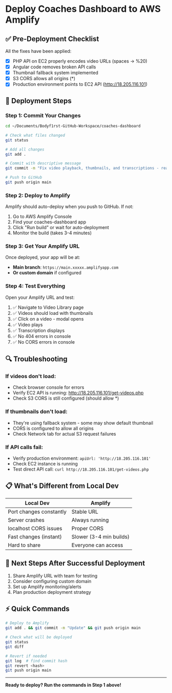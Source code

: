 # Deploy Coaches Dashboard to AWS Amplify

## ✅ Pre-Deployment Checklist

All the fixes have been applied:
- [x] PHP API on EC2 properly encodes video URLs (spaces → %20)
- [x] Angular code removes broken API calls
- [x] Thumbnail fallback system implemented
- [x] S3 CORS allows all origins (*)
- [x] Production environment points to EC2 API (http://18.205.116.101)

## 🚀 Deployment Steps

### Step 1: Commit Your Changes

```bash
cd ~/Documents/Bodyf1rst-GitHub-Workspace/coaches-dashboard

# Check what files changed
git status

# Add all changes
git add .

# Commit with descriptive message
git commit -m "Fix video playback, thumbnails, and transcriptions - ready for Amplify"

# Push to GitHub
git push origin main
```

### Step 2: Deploy to Amplify

Amplify should auto-deploy when you push to GitHub. If not:

1. Go to AWS Amplify Console
2. Find your coaches-dashboard app
3. Click "Run build" or wait for auto-deployment
4. Monitor the build (takes 3-4 minutes)

### Step 3: Get Your Amplify URL

Once deployed, your app will be at:
- **Main branch**: `https://main.xxxxx.amplifyapp.com`
- **Or custom domain** if configured

### Step 4: Test Everything

Open your Amplify URL and test:
1. ✅ Navigate to Video Library page
2. ✅ Videos should load with thumbnails
3. ✅ Click on a video - modal opens
4. ✅ Video plays
5. ✅ Transcription displays
6. ✅ No 404 errors in console
7. ✅ No CORS errors in console

## 🔍 Troubleshooting

### If videos don't load:
- Check browser console for errors
- Verify EC2 API is running: http://18.205.116.101/get-videos.php
- Check S3 CORS is still configured (should allow *)

### If thumbnails don't load:
- They're using fallback system - some may show default thumbnail
- CORS is configured to allow all origins
- Check Network tab for actual S3 request failures

### If API calls fail:
- Verify production environment: `apiUrl: 'http://18.205.116.101'`
- Check EC2 instance is running
- Test direct API call: `curl http://18.205.116.101/get-videos.php`

## 📋 What's Different from Local Dev

| Local Dev | Amplify |
|-----------|---------|
| Port changes constantly | Stable URL |
| Server crashes | Always running |
| localhost CORS issues | Proper CORS |
| Fast changes (instant) | Slower (3-4 min builds) |
| Hard to share | Everyone can access |

## 🎯 Next Steps After Successful Deployment

1. Share Amplify URL with team for testing
2. Consider configuring custom domain
3. Set up Amplify monitoring/alerts
4. Plan production deployment strategy

## ⚡ Quick Commands

```bash
# Deploy to Amplify
git add . && git commit -m "Update" && git push origin main

# Check what will be deployed
git status
git diff

# Revert if needed
git log  # find commit hash
git revert <hash>
git push origin main
```

---

**Ready to deploy? Run the commands in Step 1 above!**
